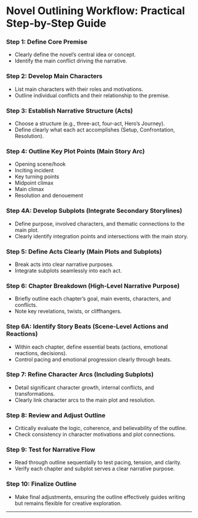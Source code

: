 # Novel Outlining Workflow: Practical Step-by-Step Guide

### Step 1: Define Core Premise

* Clearly define the novel’s central idea or concept.
* Identify the main conflict driving the narrative.

### Step 2: Develop Main Characters

* List main characters with their roles and motivations.
* Outline individual conflicts and their relationship to the premise.

### Step 3: Establish Narrative Structure (Acts)

* Choose a structure (e.g., three-act, four-act, Hero’s Journey).
* Define clearly what each act accomplishes (Setup, Confrontation, Resolution).

### Step 4: Outline Key Plot Points (Main Story Arc)

* Opening scene/hook
* Inciting incident
* Key turning points
* Midpoint climax
* Main climax
* Resolution and denouement

### Step 4A: Develop Subplots (Integrate Secondary Storylines)

* Define purpose, involved characters, and thematic connections to the main plot.
* Clearly identify integration points and intersections with the main story.

### Step 5: Define Acts Clearly (Main Plots and Subplots)

* Break acts into clear narrative purposes.
* Integrate subplots seamlessly into each act.

### Step 6: Chapter Breakdown (High-Level Narrative Purpose)

* Briefly outline each chapter’s goal, main events, characters, and conflicts.
* Note key revelations, twists, or cliffhangers.

### Step 6A: Identify Story Beats (Scene-Level Actions and Reactions)

* Within each chapter, define essential beats (actions, emotional reactions, decisions).
* Control pacing and emotional progression clearly through beats.

### Step 7: Refine Character Arcs (Including Subplots)

* Detail significant character growth, internal conflicts, and transformations.
* Clearly link character arcs to the main plot and resolution.

### Step 8: Review and Adjust Outline

* Critically evaluate the logic, coherence, and believability of the outline.
* Check consistency in character motivations and plot connections.

### Step 9: Test for Narrative Flow

* Read through outline sequentially to test pacing, tension, and clarity.
* Verify each chapter and subplot serves a clear narrative purpose.

### Step 10: Finalize Outline

* Make final adjustments, ensuring the outline effectively guides writing but remains flexible for creative exploration.

---
